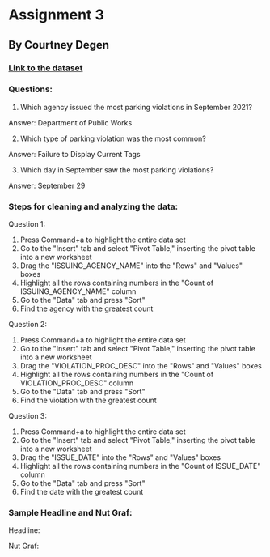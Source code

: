 # Assignment 3

## By Courtney Degen

### [Link to the dataset](https://opendata.dc.gov/datasets/parking-violations-issued-in-september-2021/explore)

### Questions:

1. Which agency issued the most parking violations in September 2021? 

Answer: Department of Public Works

2. Which type of parking violation was the most common? 

Answer: Failure to Display Current Tags

3. Which day in September saw the most parking violations? 

Answer: September 29

### Steps for cleaning and analyzing the data:

Question 1:

1. Press Command+a to highlight the entire data set
2. Go to the "Insert" tab and select "Pivot Table," inserting the pivot table into a new worksheet
3. Drag the "ISSUING_AGENCY_NAME" into the "Rows" and "Values" boxes
4. Highlight all the rows containing numbers in the "Count of ISSUING_AGENCY_NAME" column
5. Go to the "Data" tab and press "Sort"
6. Find the agency with the greatest count

Question 2:

1. Press Command+a to highlight the entire data set
2. Go to the "Insert" tab and select "Pivot Table," inserting the pivot table into a new worksheet
3. Drag the "VIOLATION_PROC_DESC" into the "Rows" and "Values" boxes
4. Highlight all the rows containing numbers in the "Count of VIOLATION_PROC_DESC" column
5. Go to the "Data" tab and press "Sort"
6. Find the violation with the greatest count

Question 3:

1. Press Command+a to highlight the entire data set
2. Go to the "Insert" tab and select "Pivot Table," inserting the pivot table into a new worksheet
3. Drag the "ISSUE_DATE" into the "Rows" and "Values" boxes
4. Highlight all the rows containing numbers in the "Count of ISSUE_DATE" column
5. Go to the "Data" tab and press "Sort"
6. Find the date with the greatest count



### Sample Headline and Nut Graf:

Headline:

Nut Graf: 
